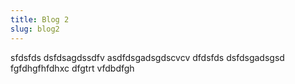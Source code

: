 ```yaml
---
title: Blog 2
slug: blog2
---
```

sfdsfds dsfdsagdssdfv asdfdsgadsgdscvcv
dfdsfds
dsfdsgadsgsd fgfdhgfhfdhxc dfgtrt
vfdbdfgh
